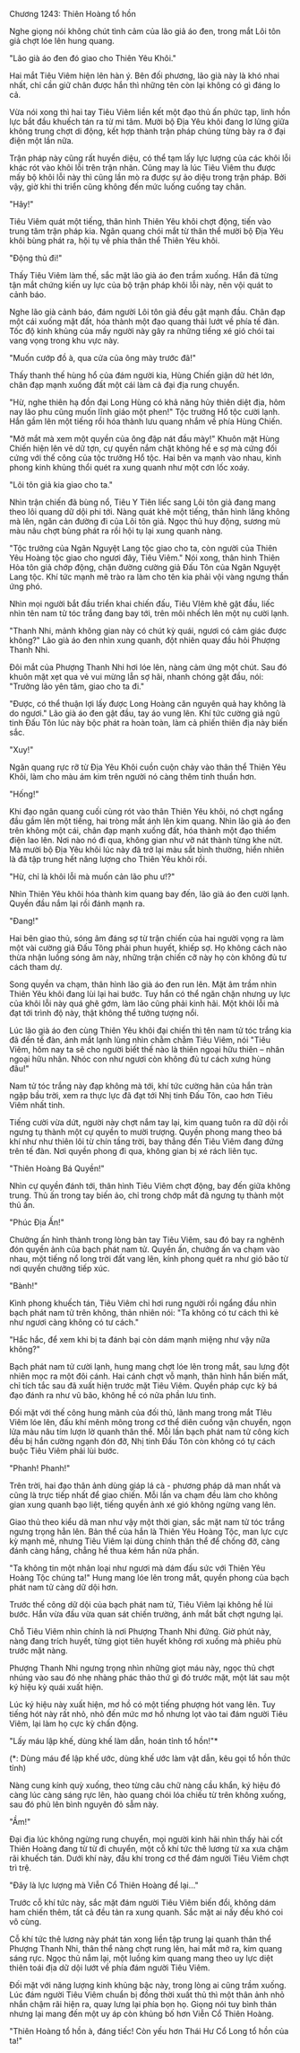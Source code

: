 




Chương 1243: Thiên Hoàng tổ hồn


Nghe giọng nói không chút tình cảm của lão giả áo đen, trong mắt Lôi tôn giả chợt lóe lên hung quang.

"Lão già áo đen đó giao cho Thiên Yêu Khôi."

Hai mắt Tiêu Viêm hiện lên hàn ý. Bên đối phương, lão già này là khó nhai nhất, chỉ cần giữ chân được hắn thì những tên còn lại không có gì đáng lo cả.

Vừa nói xong thì hai tay Tiêu Viêm liền kết một đạo thủ ấn phức tạp, linh hồn lực bắt đầu khuếch tán ra từ mi tâm. Mười bộ Địa Yêu khôi đang lơ lửng giữa không trung chợt di động, kết hợp thành trận pháp chúng từng bày ra ở đại điện một lần nữa.

Trận pháp này cũng rất huyền diệu, có thể tạm lấy lực lượng của các khôi lỗi khác rót vào khôi lỗi trên trận nhãn. Cũng may là lúc Tiêu Viêm thu được mấy bộ khôi lỗi này thì cũng lần mò ra được sự ảo diệu trong trận pháp. Bởi vậy, giờ khi thi triển cũng không đến mức luống cuống tay chân.

"Hây!"

Tiêu Viêm quát một tiếng, thân hình Thiên Yêu khôi chợt động, tiến vào trung tâm trận pháp kia. Ngân quang chói mắt từ thân thể mười bộ Địa Yêu khôi bùng phát ra, hội tụ về phía thân thể Thiên Yêu khôi.

"Động thủ đi!"

Thấy Tiêu Viêm làm thế, sắc mặt lão già áo đen trầm xuống. Hắn đã từng tận mắt chứng kiến uy lực của bộ trận pháp khôi lỗi này, nên vội quát to cảnh báo.

Nghe lão già cảnh báo, đám người Lôi tôn giả đều gật mạnh đầu. Chân đạp một cái xuống mặt đất, hóa thành một đạo quang thải lướt về phía tế đàn. Tốc độ kinh khủng của mấy người này gây ra những tiếng xé gió chói tai vang vọng trong khu vực này.

"Muốn cướp đồ à, qua cửa của ông mày trước đã!"

Thấy thanh thế hùng hổ của đám người kia, Hùng Chiến giận dữ hét lớn, chân đạp mạnh xuống đất một cái làm cả đại địa rung chuyển.

"Hừ, nghe thiên hạ đồn đại Long Hùng có khả năng hủy thiên diệt địa, hôm nay lão phu cũng muốn lĩnh giáo một phen!" Tộc trưởng Hổ tộc cười lạnh. Hắn gầm lên một tiếng rồi hóa thành lưu quang nhắm về phía Hùng Chiến.

"Mở mắt mà xem một quyền của ông đập nát đầu mày!" Khuôn mặt Hùng Chiến hiện lên vẻ dữ tợn, cự quyền nắm chặt không hề e sợ mà cứng đối cứng với thế công của tộc trưởng Hổ tộc. Hai bên va mạnh vào nhau, kình phong kinh khủng thổi quét ra xung quanh như một cơn lốc xoáy.

"Lôi tôn giả kia giao cho ta."

Nhìn trận chiến đã bùng nổ, Tiêu Y Tiên liếc sang Lôi tôn giả đang mang theo lôi quang dữ dội phi tới. Nàng quát khẽ một tiếng, thân hình lăng không mà lên, ngăn cản đường đi của Lôi tôn giả. Ngọc thủ huy động, sương mù màu nâu chợt bùng phát ra rồi hội tụ lại xung quanh nàng.

"Tộc trưởng của Ngân Nguyệt Lang tộc giao cho ta, còn người của Thiên Yêu Hoàng tộc giao cho ngươi đây, Tiêu Viêm." Nói xong, thân hình Thiên Hỏa tôn giả chớp động, chặn đường cường giả Đấu Tôn của Ngân Nguyệt Lang tộc. Khí tức mạnh mẽ trào ra làm cho tên kia phải vội vàng ngưng thần ứng phó.

Nhìn mọi người bắt đầu triển khai chiến đấu, Tiêu VIêm khẽ gật đầu, liếc nhìn tên nam tử tóc trắng đang bay tới, trên môi nhếch lên một nụ cười lạnh.

"Thanh Nhi, mảnh không gian này có chút kỳ quái, ngươi có cảm giác được không?" Lão già áo đen nhìn xung quanh, đột nhiên quay đầu hỏi Phượng Thanh Nhi.

Đôi mắt của Phượng Thanh Nhi hơi lóe lên, nàng cảm ứng một chút. Sau đó khuôn mặt xẹt qua vẻ vui mừng lẫn sợ hãi, nhanh chóng gật đầu, nói: "Trưởng lão yên tâm, giao cho ta đi."

"Được, có thể thuận lợi lấy được Long Hoàng căn nguyên quả hay không là do ngươi." Lão già áo đen gật đầu, tay áo vung lên. Khí tức cường giả ngũ tinh Đấu Tôn lúc này bộc phát ra hoàn toàn, làm cả phiến thiên địa này biến sắc.

"Xuy!"

Ngân quang rực rỡ từ Địa Yêu Khôi cuồn cuộn chảy vào thân thể Thiên Yêu Khôi, làm cho màu ám kim trên người nó càng thêm tinh thuần hơn.

"Hống!"

Khi đạo ngân quang cuối cùng rót vào thân Thiên Yêu khôi, nó chợt ngẩng đầu gầm lên một tiếng, hai tròng mắt ánh lên kim quang. Nhìn lão già áo đen trên không một cái, chân đạp mạnh xuống đất, hóa thành một đạo thiểm điện lao lên. Nơi nào nó đi qua, không gian như vỡ nát thành từng khe nứt. Mà mười bộ Địa Yêu khôi lúc này đã trở lại màu sắt bình thường, hiển nhiên là đã tập trung hết năng lượng cho Thiên Yêu khôi rồi.

"Hừ, chỉ là khôi lỗi mà muốn cản lão phu ư!?"

Nhìn Thiên Yêu khôi hóa thành kim quang bay đến, lão già áo đen cười lạnh. Quyền đầu nắm lại rồi đánh mạnh ra.

"Đang!"

Hai bên giao thủ, sóng âm đáng sợ từ trận chiến của hai người vọng ra làm một vài cường giả Đấu Tông phải phun huyết, khiếp sợ. Họ không cách nào thừa nhận luồng sóng âm này, những trận chiến cỡ này họ còn không đủ tư cách tham dự.

Song quyền va chạm, thân hình lão già áo đen run lên. Mặt âm trầm nhìn Thiên Yêu khôi đang lùi lại hai bước. Tuy hắn có thể ngăn chặn nhưng uy lực của khôi lỗi này quá ghê gớm, làm lão cũng phải kinh hãi. Một khôi lỗi mà đạt tới trình độ này, thật không thể tưởng tượng nổi.

Lúc lão già áo đen cùng Thiên Yêu khôi đại chiến thì tên nam tử tóc trắng kia đã đến tế đàn, ánh mắt lạnh lùng nhìn chằm chằm Tiêu Viêm, nói "Tiêu Viêm, hôm nay ta sẽ cho người biết thế nào là thiên ngoại hữu thiên – nhân ngoại hữu nhân. Nhóc con như ngươi còn không đủ tư cách xưng hùng đâu!"

Nam tử tóc trắng này đạp không mà tới, khí tức cường hãn của hắn tràn ngập bầu trời, xem ra thực lực đã đạt tới Nhị tinh Đấu Tôn, cao hơn Tiêu Viêm nhất tinh.

Tiếng cười vừa dứt, người này chợt nắm tay lại, kim quang tuôn ra dữ dội rồi ngưng tụ thành một cự quyền to mười trượng. Quyền phong mang theo bá khí như như thiên lôi từ chín tầng trời, bay thẳng đến Tiêu Viêm đang đứng trên tế đàn. Nơi quyền phong đi qua, không gian bị xé rách liên tục.

"Thiên Hoàng Bá Quyền!"

Nhìn cự quyền đánh tới, thân hình Tiêu Viêm chợt động, bay đến giữa không trung. Thủ ấn trong tay biến ảo, chỉ trong chớp mắt đã ngưng tụ thành một thủ ấn.

"Phúc Địa Ấn!"

Chưởng ấn hình thành trong lòng bàn tay Tiêu Viêm, sau đó bay ra nghênh đón quyền ảnh của bạch phát nam tử. Quyền ấn, chưởng ấn va chạm vào nhau, một tiếng nổ long trời đất vang lên, kính phong quét ra như gió bão từ nơi quyền chưởng tiếp xúc.

"Bành!"

Kình phong khuếch tán, Tiêu Viêm chỉ hơi rung người rồi ngẩng đầu nhìn bạch phát nam tử trên không, thản nhiên nói: "Ta không có tư cách thì kẻ như ngươi càng không có tư cách."

"Hắc hắc, để xem khi bị ta đánh bại còn dám mạnh miệng như vậy nữa không?"

Bạch phát nam tử cười lạnh, hung mang chợt lóe lên trong mắt, sau lưng đột nhiên mọc ra một đôi cánh. Hai cánh chợt vỗ mạnh, thân hình hắn biến mất, chỉ tích tắc sau đã xuất hiện trước mặt Tiêu Viêm. Quyền pháp cực kỳ bá đạo đánh ra như vũ bão, không hề có nửa phần lưu tình.

Đối mặt với thế công hung mãnh của đối thủ, lãnh mang trong mắt TIêu Viêm lóe lên, đấu khí mênh mông trong cơ thể diên cuồng vận chuyển, ngọn lửa màu nâu tím lượn lờ quanh thân thể. Mỗi lần bạch phát nam tử công kích đều bị hắn cường ngạnh đón đỡ, Nhị tinh Đấu Tôn còn không có tự cách buộc Tiêu Viêm phải lùi bước.

"Phanh! Phanh!"

Trên trời, hai đạo thân ảnh dùng giáp lá cà - phương pháp dã man nhất và cũng là trực tiếp nhất để giao chiến. Mỗi lần va chạm đều làm cho không gian xung quanh bạo liệt, tiếng quyền ảnh xé gió không ngừng vang lên.

Giao thủ theo kiểu dã man như vậy một thời gian, sắc mặt nam tử tóc trắng ngưng trọng hẳn lên. Bản thể của hắn là Thiên Yêu Hoàng Tộc, man lực cực kỳ mạnh mẽ, nhưng Tiêu Viêm lại dùng chính thân thể để chống đỡ, càng đánh càng hắng, chẳng hề thua kém hắn nửa phần.

"Ta không tin một nhân loại như ngươi mà dám đấu sức với Thiên Yêu Hoàng Tộc chúng ta!" Hung mang lóe lên trong mắt, quyền phong của bạch phát nam tử càng dữ dội hơn.

Trước thế công dữ dội của bạch phát nam tử, Tiêu Viêm lại không hề lùi bước. Hắn vừa đấu vừa quan sát chiến trường, ánh mắt bất chợt ngưng lại.

Chỗ Tiêu Viêm nhìn chính là nơi Phượng Thanh Nhi đứng. Giờ phút này, nàng đang trích huyết, từng giọt tiên huyết không rơi xuống mà phiêu phù trước mặt nàng.

Phượng Thanh Nhi ngưng trọng nhìn những giọt máu này, ngọc thủ chợt nhúng vào sau đó nhẹ nhàng phác thảo thứ gì đó trước mặt, một lát sau một ký hiệu kỳ quái xuất hiện.

Lúc ký hiệu này xuất hiện, mơ hồ có một tiếng phượng hót vang lên. Tuy tiếng hót này rất nhỏ, nhỏ đến mức mơ hồ nhưng lọt vào tai đám người Tiêu Viêm, lại làm họ cực kỳ chấn động.

"Lấy máu lập khế, dùng khế làm dẫn, hoán tỉnh tổ hồn!"*

(*: Dùng máu để lập khế ước, dùng khế ước làm vật dẫn, kêu gọi tổ hồn thức tỉnh)

Nàng cung kính quỳ xuống, theo từng câu chữ nàng cầu khẩn, ký hiệu đó càng lúc càng sáng rực lên, hào quang chói lóa chiếu từ trên không xuống, sau đó phủ lên bình nguyên đỏ sẫm này.

"Ầm!"

Đại địa lúc không ngừng rung chuyển, mọi người kinh hãi nhìn thấy hài cốt Thiên Hoàng đang từ từ đi chuyển, một cỗ khí tức thê lương từ xa xưa chậm rãi khuếch tán. Dưới khí này, đấu khí trong cơ thể đám người Tiêu Viêm chợt trì trệ.

"Đây là lực lượng mà Viễn Cổ Thiên Hoàng để lại…"

Trước cỗ khí tức này, sắc mặt đám người Tiêu Viêm biến đổi, không dám ham chiến thêm, tất cả đều tản ra xung quanh. Sắc mặt ai nấy đều khó coi vô cùng.

Cỗ khí tức thê lương này phát tán xong liền tập trung lại quanh thân thể Phượng Thanh Nhi, thân thể nàng chợt rung lên, hai mắt mở ra, kim quang sáng rực. Ngọc thủ nắm lại, một luồng kim quang mang theo uy lực diệt thiên toái địa dữ dội lướt về phía đám người Tiêu Viêm.

Đối mặt với năng lượng kinh khủng bậc này, trong lòng ai cũng trầm xuống. Lúc đám người Tiêu Viêm chuẩn bị đồng thời xuất thủ thì một thân ảnh nhỏ nhắn chậm rãi hiện ra, quay lưng lại phía bọn họ. Giọng nói tuy bình thản nhưng lại mang đến một uy áp còn khủng bố hơn Viễn Cổ Thiên Hoàng.

"Thiên Hoàng tổ hồn à, đáng tiếc! Còn yếu hơn Thái Hư Cổ Long tổ hồn của ta!"




